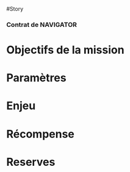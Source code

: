 #Story
### Contrat de NAVIGATOR

# Objectifs de la mission

# Paramètres

# Enjeu

# Récompense

# Reserves